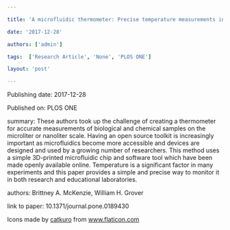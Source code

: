 ---
title: 'A microfluidic thermometer: Precise temperature measurements in microliter- and nanoliter-scale volumes'
date: '2017-12-28'
authors: ['admin']
tags:  ['Research Article', 'None', 'PLOS ONE']
layout: 'post'
---
Publishing date: 2017-12-28

Published on: PLOS ONE

summary: These authors took up the challenge of creating a thermometer for accurate measurements of biological and chemical samples on the microliter or nanoliter scale. Having an open source toolkit is increasingly important as microfluidics become more accessible and devices are designed and used by a growing number of researchers. This method uses a simple 3D-printed microfluidic chip and software tool which have been made openly available online. Temperature is a significant factor in many experiments and this paper provides a simple and precise way to monitor it in both research and educational laboratories.

authors: Brittney A. McKenzie, William H. Grover

link to paper: 10.1371/journal.pone.0189430

Icons made by <a href="https://www.flaticon.com/free-icon/bookshelves_3576884" title="catkuro">catkuro</a> from <a href="https://www.flaticon.com/" title="Flaticon"> www.flaticon.com</a>